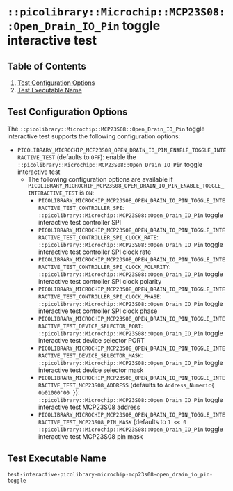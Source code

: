 # `::picolibrary::Microchip::MCP23S08::Open_Drain_IO_Pin` toggle interactive test

## Table of Contents
1. [Test Configuration Options](#test-configuration-options)
1. [Test Executable Name](#test-executable-name)

## Test Configuration Options
The `::picolibrary::Microchip::MCP23S08::Open_Drain_IO_Pin` toggle interactive test
supports the following configuration options:
- `PICOLIBRARY_MICROCHIP_MCP23S08_OPEN_DRAIN_IO_PIN_ENABLE_TOGGLE_INTERACTIVE_TEST`
  (defaults to `OFF`): enable the `::picolibrary::Microchip::MCP23S08::Open_Drain_IO_Pin`
  toggle interactive test
    - The following configuration options are available if
      `PICOLIBRARY_MICROCHIP_MCP23S08_OPEN_DRAIN_IO_PIN_ENABLE_TOGGLE_INTERACTIVE_TEST` is
      `ON`:
        - `PICOLIBRARY_MICROCHIP_MCP23S08_OPEN_DRAIN_IO_PIN_TOGGLE_INTERACTIVE_TEST_CONTROLLER_SPI`:
          `::picolibrary::Microchip::MCP23S08::Open_Drain_IO_Pin` toggle interactive test
          controller SPI
        - `PICOLIBRARY_MICROCHIP_MCP23S08_OPEN_DRAIN_IO_PIN_TOGGLE_INTERACTIVE_TEST_CONTROLLER_SPI_CLOCK_RATE`:
          `::picolibrary::Microchip::MCP23S08::Open_Drain_IO_Pin` toggle interactive test
          controller SPI clock rate
        - `PICOLIBRARY_MICROCHIP_MCP23S08_OPEN_DRAIN_IO_PIN_TOGGLE_INTERACTIVE_TEST_CONTROLLER_SPI_CLOCK_POLARITY`:
          `::picolibrary::Microchip::MCP23S08::Open_Drain_IO_Pin` toggle interactive test
          controller SPI clock polarity
        - `PICOLIBRARY_MICROCHIP_MCP23S08_OPEN_DRAIN_IO_PIN_TOGGLE_INTERACTIVE_TEST_CONTROLLER_SPI_CLOCK_PHASE`:
          `::picolibrary::Microchip::MCP23S08::Open_Drain_IO_Pin` toggle interactive test
          controller SPI clock phase
        - `PICOLIBRARY_MICROCHIP_MCP23S08_OPEN_DRAIN_IO_PIN_TOGGLE_INTERACTIVE_TEST_DEVICE_SELECTOR_PORT`:
          `::picolibrary::Microchip::MCP23S08::Open_Drain_IO_Pin` toggle interactive test
          device selector PORT
        - `PICOLIBRARY_MICROCHIP_MCP23S08_OPEN_DRAIN_IO_PIN_TOGGLE_INTERACTIVE_TEST_DEVICE_SELECTOR_MASK`:
          `::picolibrary::Microchip::MCP23S08::Open_Drain_IO_Pin` toggle interactive test
          device selector mask
        - `PICOLIBRARY_MICROCHIP_MCP23S08_OPEN_DRAIN_IO_PIN_TOGGLE_INTERACTIVE_TEST_MCP23S08_ADDRESS`
          (defaults to `Address_Numeric{ 0b01000'00 }`):
          `::picolibrary::Microchip::MCP23S08::Open_Drain_IO_Pin` toggle interactive test
          MCP23S08 address
        - `PICOLIBRARY_MICROCHIP_MCP23S08_OPEN_DRAIN_IO_PIN_TOGGLE_INTERACTIVE_TEST_MCP23S08_PIN_MASK`
          (defaults to `1 << 0` `::picolibrary::Microchip::MCP23S08::Open_Drain_IO_Pin`
          toggle interactive test MCP23S08 pin mask

## Test Executable Name
`test-interactive-picolibrary-microchip-mcp23s08-open_drain_io_pin-toggle`
